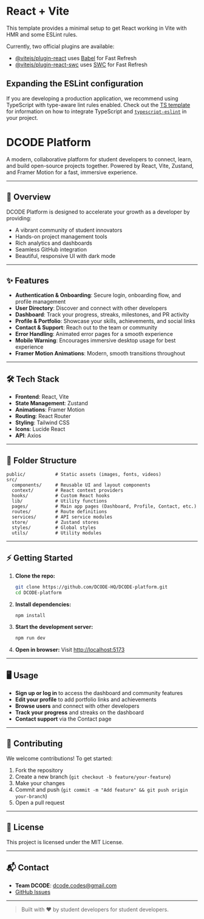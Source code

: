 # React + Vite

This template provides a minimal setup to get React working in Vite with HMR and some ESLint rules.

Currently, two official plugins are available:

- [@vitejs/plugin-react](https://github.com/vitejs/vite-plugin-react/blob/main/packages/plugin-react) uses [Babel](https://babeljs.io/) for Fast Refresh
- [@vitejs/plugin-react-swc](https://github.com/vitejs/vite-plugin-react/blob/main/packages/plugin-react-swc) uses [SWC](https://swc.rs/) for Fast Refresh

## Expanding the ESLint configuration

If you are developing a production application, we recommend using TypeScript with type-aware lint rules enabled. Check out the [TS template](https://github.com/vitejs/vite/tree/main/packages/create-vite/template-react-ts) for information on how to integrate TypeScript and [`typescript-eslint`](https://typescript-eslint.io) in your project.

# DCODE Platform

A modern, collaborative platform for student developers to connect, learn, and build open-source projects together. Powered by React, Vite, Zustand, and Framer Motion for a fast, immersive experience.

---

## 🚀 Overview

DCODE Platform is designed to accelerate your growth as a developer by providing:

- A vibrant community of student innovators
- Hands-on project management tools
- Rich analytics and dashboards
- Seamless GitHub integration
- Beautiful, responsive UI with dark mode

---

## ✨ Features

- **Authentication & Onboarding**: Secure login, onboarding flow, and profile management
- **User Directory**: Discover and connect with other developers
- **Dashboard**: Track your progress, streaks, milestones, and PR activity
- **Profile & Portfolio**: Showcase your skills, achievements, and social links
- **Contact & Support**: Reach out to the team or community
- **Error Handling**: Animated error pages for a smooth experience
- **Mobile Warning**: Encourages immersive desktop usage for best experience
- **Framer Motion Animations**: Modern, smooth transitions throughout

---

## 🛠️ Tech Stack

- **Frontend**: React, Vite
- **State Management**: Zustand
- **Animations**: Framer Motion
- **Routing**: React Router
- **Styling**: Tailwind CSS
- **Icons**: Lucide React
- **API**: Axios

---

## 📁 Folder Structure

```
public/           # Static assets (images, fonts, videos)
src/
  components/     # Reusable UI and layout components
  context/        # React context providers
  hooks/          # Custom React hooks
  lib/            # Utility functions
  pages/          # Main app pages (Dashboard, Profile, Contact, etc.)
  routes/         # Route definitions
  services/       # API service modules
  store/          # Zustand stores
  styles/         # Global styles
  utils/          # Utility modules
```

---

## ⚡ Getting Started

1. **Clone the repo:**
   ```bash
   git clone https://github.com/DCODE-HQ/DCODE-platform.git
   cd DCODE-platform
   ```
2. **Install dependencies:**
   ```bash
   npm install
   ```
3. **Start the development server:**
   ```bash
   npm run dev
   ```
4. **Open in browser:**
   Visit [http://localhost:5173](http://localhost:5173)

---

## 🖥️ Usage

- **Sign up or log in** to access the dashboard and community features
- **Edit your profile** to add portfolio links and achievements
- **Browse users** and connect with other developers
- **Track your progress** and streaks on the dashboard
- **Contact support** via the Contact page

---

## 🤝 Contributing

We welcome contributions! To get started:

1. Fork the repository
2. Create a new branch (`git checkout -b feature/your-feature`)
3. Make your changes
4. Commit and push (`git commit -m "Add feature" && git push origin your-branch`)
5. Open a pull request

---

## 📄 License

This project is licensed under the MIT License.

---

## 📬 Contact

- **Team DCODE**: [dcode.codes@gmail.com](mailto:dcode.codes@gmail.com)
- [GitHub Issues](https://github.com/DCODE-HQ/DCODE-platform/issues)

---

> Built with ❤️ by student developers for student developers.
